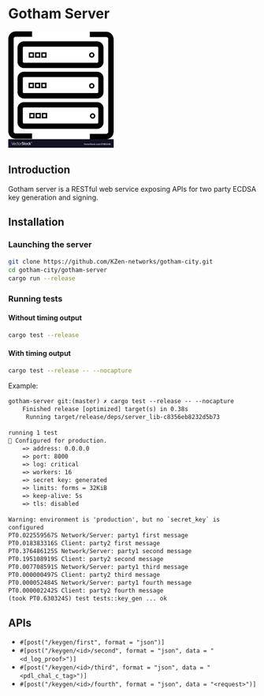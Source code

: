 # Gotham Server
![Gotham Server](../misc/server-icon.png)

## Introduction
Gotham server is a RESTful web service exposing APIs for two party ECDSA key generation and signing.

## Installation
### Launching the server
```bash
git clone https://github.com/KZen-networks/gotham-city.git
cd gotham-city/gotham-server
cargo run --release
```

### Running tests
#### Without timing output
```bash
cargo test --release
```

#### With timing output
```bash
cargo test --release -- --nocapture
```

Example:
```test
gotham-server git:(master) ✗ cargo test --release -- --nocapture
    Finished release [optimized] target(s) in 0.38s
     Running target/release/deps/server_lib-c8356eb8232d5b73

running 1 test
🔧 Configured for production.
    => address: 0.0.0.0
    => port: 8000
    => log: critical
    => workers: 16
    => secret key: generated
    => limits: forms = 32KiB
    => keep-alive: 5s
    => tls: disabled
    
Warning: environment is 'production', but no `secret_key` is configured
PT0.022559567S Network/Server: party1 first message
PT0.018383316S Client: party2 first message
PT0.376486125S Network/Server: party1 second message
PT0.195108919S Client: party2 second message
PT0.007708591S Network/Server: party1 third message
PT0.000000497S Client: party2 third message
PT0.000052484S Network/Server: party1 fourth message
PT0.000002242S Client: party2 fourth message
(took PT0.630324S) test tests::key_gen ... ok
```

## APIs

* `#[post("/keygen/first", format = "json")]`
* `#[post("/keygen/<id>/second", format = "json", data = "<d_log_proof>")]`
* `#[post("/keygen/<id>/third", format = "json", data = "<pdl_chal_c_tag>")]
`
* `#[post("/keygen/<id>/fourth", format = "json", data = "<request>")]
`

